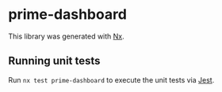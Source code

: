 # prime-dashboard

This library was generated with [Nx](https://nx.dev).

## Running unit tests

Run `nx test prime-dashboard` to execute the unit tests via [Jest](https://jestjs.io).
